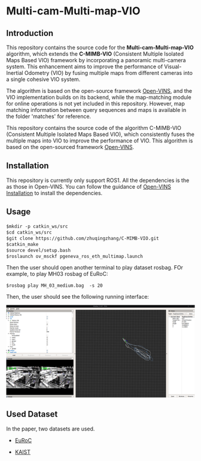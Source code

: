 # Multi-cam-Multi-map-VIO

## Introduction

This repository contains the source code for the **Multi-cam-Multi-map-VIO** algorithm, which extends the **C-MIMB-VIO** (Consistent Multiple Isolated Maps Based VIO) framework by incorporating a panoramic multi-camera system. This enhancement aims to improve the performance of Visual-Inertial Odometry (VIO) by fusing multiple maps from different cameras into a single cohesive VIO system.

The algorithm is based on the open-source framework [Open-VINS](https://github.com/rpng/open_vins), and the VIO implementation builds on its backend, while the map-matching module for online operations is not yet included in this repository. However, map matching information between query sequences and maps is available in the folder 'matches' for reference.

This repository contains the source code of the algorithm C-MIMB-VIO (Consistent Multiple Isolated Maps Based VIO), which consistently fuses the multiple maps into VIO to improve the performance of VIO. This algorithm is based on the open-sourced framework [Open-VINS](https://github.com/rpng/open_vins).


## Installation
This repository is currently only support ROS1. All the dependencies is the as those in Open-VINS. You can follow the guidance of [Open-VINS Installation](https://docs.openvins.com/gs-installing.html) to install the dependencies.


## Usage

```
$mkdir -p catkin_ws/src
$cd catkin_ws/src
$git clone https://github.com/zhuqingzhang/C-MIMB-VIO.git
$catkin_make
$source devel/setup.bash
$roslaunch ov_msckf pgeneva_ros_eth_multimap.launch
```

Then the user should open another terminal to play dataset rosbag. FOr example, to play MH03 rosbag of EuRoC:

```
$rosbag play MH_03_medium.bag  -s 20
```

Then, the user should see the following running interface:

![image](https://github.com/zhuqingzhang/C-MIMB-VIO/blob/main/docs/demo.png)




## <span id="dataset">Used Dataset</span>

In the paper, two datasets are used.

- [EuRoC](https://projects.asl.ethz.ch/datasets/doku.php?id=kmavvisualinertialdatasets)

- [KAIST](https://sites.google.com/view/complex-urban-dataset)


